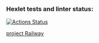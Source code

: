 ### Hexlet tests and linter status:
[![Actions Status](https://github.com/vasilysmolin/frontend-project-12/workflows/hexlet-check/badge.svg)](https://github.com/vasilysmolin/frontend-project-12/actions)



[project Railway](https://frontend-project-12-production-24d3.up.railway.app/)
